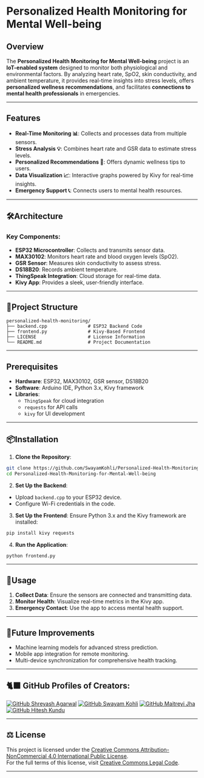 # Personalized Health Monitoring for Mental Well-being

## Overview
The **Personalized Health Monitoring for Mental Well-being** project is an **IoT-enabled system** designed to monitor both physiological and environmental factors. By analyzing heart rate, SpO2, skin conductivity, and ambient temperature, it provides real-time insights into stress levels, offers **personalized wellness recommendations**, and facilitates **connections to mental health professionals** in emergencies.

---

## Features
- **Real-Time Monitoring 📊**: Collects and processes data from multiple sensors.
- **Stress Analysis 💡**: Combines heart rate and GSR data to estimate stress levels.
- **Personalized Recommendations 🎯**: Offers dynamic wellness tips to users.
- **Data Visualization 📈**: Interactive graphs powered by Kivy for real-time insights.
- **Emergency Support 📞**: Connects users to mental health resources.

---

## 🛠️Architecture
### Key Components:
- **ESP32 Microcontroller**: Collects and transmits sensor data.
- **MAX30102**: Monitors heart rate and blood oxygen levels (SpO2).
- **GSR Sensor**: Measures skin conductivity to assess stress.
- **DS18B20**: Records ambient temperature.
- **ThingSpeak Integration**: Cloud storage for real-time data.
- **Kivy App**: Provides a sleek, user-friendly interface.

---

## 📁Project Structure
```plaintext
personalized-health-monitoring/
├── backend.cpp               # ESP32 Backend Code
├── frontend.py               # Kivy-Based Frontend
├── LICENSE                   # License Information
└── README.md                 # Project Documentation
```

---

## Prerequisites
- **Hardware**: ESP32, MAX30102, GSR sensor, DS18B20
- **Software**: Arduino IDE, Python 3.x, Kivy framework
- **Libraries**:
  - `ThingSpeak` for cloud integration
  - `requests` for API calls
  - `kivy` for UI development

---

## 📦Installation

1. **Clone the Repository**:
```bash
git clone https://github.com/SwayamKohli/Personalized-Health-Monitoring-for-Mental-Well-being.git
cd Personalized-Health-Monitoring-for-Mental-Well-being
```

2. **Set Up the Backend**:
- Upload `backend.cpp` to your ESP32 device.
- Configure Wi-Fi credentials in the code.

3. **Set Up the Frontend**:
Ensure Python 3.x and the Kivy framework are installed:
  ```bash
pip install kivy requests
```

4. **Run the Application**:
```bash
python frontend.py
```

---

## 🎯Usage
1. **Collect Data**: Ensure the sensors are connected and transmitting data.
2. **Monitor Health**: Visualize real-time metrics in the Kivy app.
3. **Emergency Contact**: Use the app to access mental health support.

---

## 🌟Future Improvements
- Machine learning models for advanced stress prediction.
- Mobile app integration for remote monitoring.
- Multi-device synchronization for comprehensive health tracking.

---

## 🐈‍⬛ GitHub Profiles of Creators:
[![GitHub Shreyash Agarwal](https://img.shields.io/badge/ShreyashAgarwal-%23FFFFFF.svg?logo=GitHub&logoColor=black)]() 
[![GitHub Swayam Kohli](https://img.shields.io/badge/SwayamKohli-%23FFFFFF.svg?logo=GitHub&logoColor=black)](https://github.com/SwayamKohli) 
[![GitHub Maitreyi Jha](https://img.shields.io/badge/MaitreyiJha-%23FFFFFF.svg?logo=GitHub&logoColor=black)](https://github.com/Maitreyi-Jha) 
[![GitHub Hitesh Kundu](https://img.shields.io/badge/HiteshKundu-%23FFFFFF.svg?logo=GitHub&logoColor=black)](https://github.com/annoymouskundu) 

---

## ⚖️ License

This project is licensed under the [Creative Commons Attribution-NonCommercial 4.0 International Public License](LICENSE).  
For the full terms of this license, visit [Creative Commons Legal Code](https://creativecommons.org/licenses/by-nc/4.0/legalcode).

---

